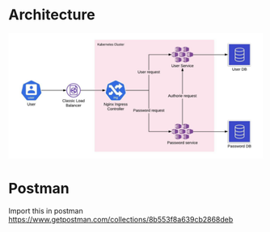 # Architecture
![Solid](./images/Architecture.jpeg)

# Postman
Import this in postman
https://www.getpostman.com/collections/8b553f8a639cb2868deb
